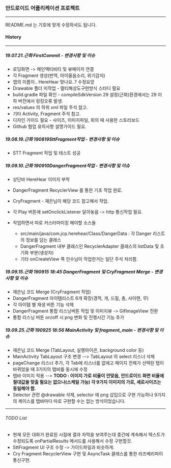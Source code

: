 ### 안드로이드 어플리케이션 프로젝트

___

README.md 는 기호에 맞게 수정하셔도 됩니다.



#### History 

---

##### 19.07.21.근화 FirstCommit - 변경사항 및 이슈

* 로딩화면 -> 메인액티비티 및 뷰페이저 연결
* 각 Fragment 생성(번역, 아이울음소리, 위기감지)
* 앱의 이름이.. HereHear 맞나요..? 수정요망
* Drawable 폴더 미작업 - 멀티해상도구현방식 스터디 필요
* build.gradle 파일 확인 - compileSdkVersion 29 설정(근화)환경에서는 29 이하 버전에서 링킹오류 발생.
* res/values 의 하위 xml 파일 주석 참고.
* 기타 Activity, Fragment 주석 참고.
* 디자인 가이드 필요 - 사이즈, 이미지파일, 회의 때 사용한 스토리보드
* Github 협업 유의사항 설명가이드 필요.



##### 19.08.19.근화 190819SttFragment작업 - 변경사항 및 이슈

* STT Fragment 작업 및 테스트 성공



##### 19.09.10.근화 190910DangerFragment작업 - 변경사항 및 이슈

- 상단바 HereHear 이미지 부착

- DangerFragment RecyclerView 를 통한 기초 작업 완료.

- CryFragment - 재은님이 해당 코드 참고해서 작업.

- 각 Play 버튼에 setOnclickListener 달아놓음 -> http 통신작업 필요.

- 작업하면서 따로 커스터마이징 해야할 소스들

  - src/main/java/com.jcp.herehear/Class/DangerData : 각 Danger 리스트의 정보를 담는 클래스
  - DangerFragment 내부 클래스인 RecyclerAdapter 클래스의 listData 및 초기화 부분(생성자)
  - 기타 onCreateView 쪽 인수님이 작업한거는 일단 주석 처리함.




##### 19.09.15.근화 190915 18:45 DangerFragment 및 CryFragment Merge - 변경사항 및 이슈

- 재은님 코드 Merge (CryFragment 작업)
- DangerFragment 아이템리스트 6개 확장(경적, 개, 드릴, 총, 사이렌, 무)
- 각 아이템 별 재생 버튼 기능 삭제
- DangerFragment 통합 리스닝버튼 작업 및 이미지뷰 -> GifImageView 전환
- 통합 리스닝 버튼 on/off 시 png 변화 및 진행시간 기능 추가



##### 19.09.25.근화 190925 18:56 MainActivity 및 fragment_main - 변경사항 및 이슈

- 재은님 코드 Merge (TabLayout, 실행아이콘, background color 등)
- MainActivity TabLayout 구조 변경 --> TabLayout 의 select 리스너 삭제
- pageChange 리스너 추가, 각 Tab에 리스너를 없애고 페이지 전체가 선택된 탭이 바뀌었을 때 3가지의 탭바를 동시에 수정
- 탭바 이미지 적용 --> **TODO : 이미지 가로 비율이 안맞음, 안드로이드 화면 비율에 절대값을 맞출 필요는 없으나(스케일 가능) 각 9가지 이미지의 가로, 세로사이즈는 동일해야 함.**
- Selector 관련 @drawable 삭제, selector 에 png 삽입으로 구현 가능하나 9가지의 케이스를 탭바마다 따로 구현할 수는 없는 방식이었습니다.



---

###### TODO List

* 현재 모든 대화가 완료된 시점에 결과 자막을 보여주는데 중간에 계속해서 텍스트가 수정되도록 onPartialResults 메서드를 사용해서 수정 구현할것.
* SttFragment UI 구조 수정 -> 가이드파일과 비슷하게.
* Cry Fragment RecyclerView 구현 및 AsyncTask 클래스를 통한 라즈베리파이 통신구현.